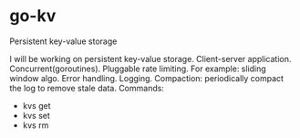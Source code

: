 # go-kv
Persistent key-value storage

I will be working on persistent key-value storage.
Client-server application.
Concurrent(goroutines).
Pluggable rate limiting. For example: sliding window algo.
Error handling.
Logging.
Compaction: periodically compact the log to remove stale data.
Commands:
- kvs get
- kvs set
- kvs rm
